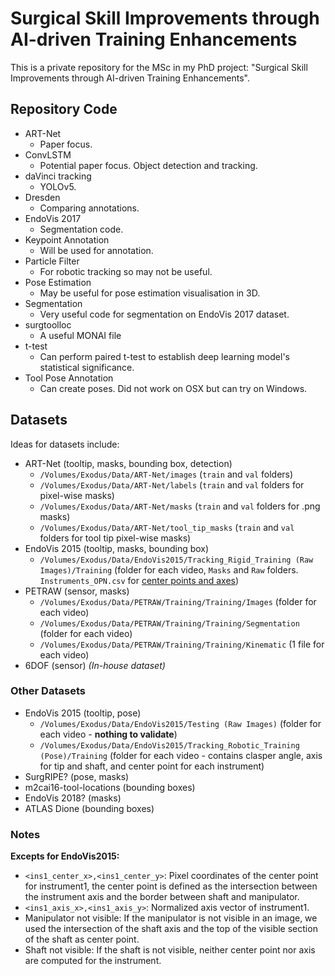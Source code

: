 # Surgical Skill Improvements through AI-driven Training Enhancements

This is a private repository for the MSc in my PhD project: "Surgical Skill Improvements through AI-driven Training Enhancements".

## Repository Code

- ART-Net
  - Paper focus.
- ConvLSTM
  - Potential paper focus. Object detection and tracking.
- daVinci tracking
  - YOLOv5.
- Dresden
  - Comparing annotations.
- EndoVis 2017
  - Segmentation code.
- Keypoint Annotation
  - Will be used for annotation.
- Particle Filter
  - For robotic tracking so may not be useful.
- Pose Estimation
  - May be useful for pose estimation visualisation in 3D.
- Segmentation
  - Very useful code for segmentation on EndoVis 2017 dataset.
- surgtoolloc
  - A useful MONAI file
- t-test
  - Can perform paired t-test to establish deep learning model's statistical significance.
- Tool Pose Annotation
  - Can create poses. Did not work on OSX but can try on Windows.

## Datasets

Ideas for datasets include:

- ART-Net (tooltip, masks, bounding box, detection)
  - `/Volumes/Exodus/Data/ART-Net/images` (`train` and `val` folders)
  - `/Volumes/Exodus/Data/ART-Net/labels` (`train` and `val` folders for pixel-wise masks)
  - `/Volumes/Exodus/Data/ART-Net/masks` (`train` and `val` folders for .png masks)
  - `/Volumes/Exodus/Data/ART-Net/tool_tip_masks` (`train` and `val` folders for tool tip pixel-wise masks)
- EndoVis 2015 (tooltip, masks, bounding box)
  - `/Volumes/Exodus/Data/EndoVis2015/Tracking_Rigid_Training (Raw Images)/Training` (folder for each video, `Masks` and `Raw` folders. `Instruments_OPN.csv` for [center points and axes](#other-datasets))
- PETRAW (sensor, masks)
  - `/Volumes/Exodus/Data/PETRAW/Training/Training/Images` (folder for each video)
  - `/Volumes/Exodus/Data/PETRAW/Training/Training/Segmentation` (folder for each video)
  - `/Volumes/Exodus/Data/PETRAW/Training/Training/Kinematic` (1 file for each video)
- 6DOF (sensor) _(In-house dataset)_

### Other Datasets

- EndoVis 2015 (tooltip, pose)
  - `/Volumes/Exodus/Data/EndoVis2015/Testing (Raw Images)` (folder for each video - **nothing to validate**)
  - `/Volumes/Exodus/Data/EndoVis2015/Tracking_Robotic_Training (Pose)/Training` (folder for each video - contains clasper angle, axis for tip and shaft, and center point for each instrument)
- SurgRIPE? (pose, masks)
- m2cai16-tool-locations (bounding boxes)
- EndoVis 2018? (masks)
- ATLAS Dione (bounding boxes)

### Notes

**Excepts for EndoVis2015:**

- `<ins1_center_x>,<ins1_center_y>`: Pixel coordinates of the center point for instrument1, the center point is defined as the intersection between the instrument axis and the border between shaft and manipulator.
- `<ins1_axis_x>,<ins1_axis_y>`: Normalized axis vector of instrument1.
- Manipulator not visible: If the manipulator is not visible in an image, we used the intersection of the shaft axis and the top of the visible section of the shaft as center point.
- Shaft not visible: If the shaft is not visible, neither center point nor axis are computed for the instrument.
